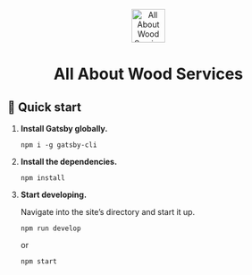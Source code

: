 <p align="center">
  <img alt="All About Wood Services" src="https://www.allaboutwoodservices.com/static/73261e7d74cf2e5e4fa9a4c468d13cf8/4cee4/logo.png" width="60" />
</p>
<h1 align="center">
  All About Wood Services
</h1>

## :evergreen_tree: Quick start

1. **Install Gatsby globally.**

   ```shell
   npm i -g gatsby-cli
   ```

2. **Install the dependencies.**

   ```shell
   npm install
   ```

3. **Start developing.**

   Navigate into the site’s directory and start it up.

   ```shell
   npm run develop
   ```

   or

   ```shell
   npm start
   ```
